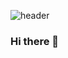 ![header](https://capsule-render.vercel.app/api?type=waving&color=auto&height=300&section=header&text=Hello&fontSize=40&desc=I'm%20SangYeong&descAlignY=51&descAlign=62)




### Hi there 👋

<!--
**Sang-Yeong/Sang-Yeong** is a ✨ _special_ ✨ repository because its `README.md` (this file) appears on your GitHub profile.

Here are some ideas to get you started:

- 🔭 I’m currently working on ...
- 🌱 I’m currently learning ...
- 👯 I’m looking to collaborate on ...
- 🤔 I’m looking for help with ...
- 💬 Ask me about ...
- 📫 How to reach me: ...
- 😄 Pronouns: ...
- ⚡ Fun fact: ...
-->
